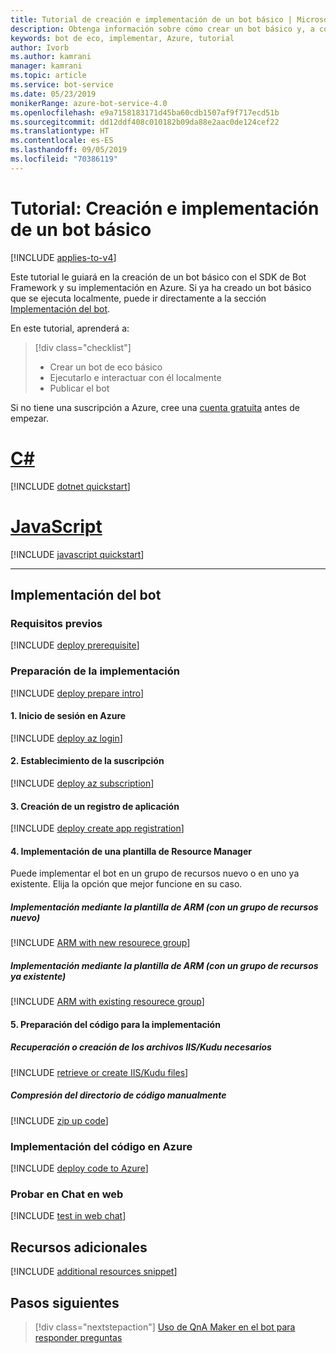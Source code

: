 ```yaml
---
title: Tutorial de creación e implementación de un bot básico | Microsoft Docs
description: Obtenga información sobre cómo crear un bot básico y, a continuación, implementarlo en Azure.
keywords: bot de eco, implementar, Azure, tutorial
author: Ivorb
ms.author: kamrani
manager: kamrani
ms.topic: article
ms.service: bot-service
ms.date: 05/23/2019
monikerRange: azure-bot-service-4.0
ms.openlocfilehash: e9a7158183171d45ba60cdb1507af9f717ecd51b
ms.sourcegitcommit: dd12ddf408c010182b09da88e2aac0de124cef22
ms.translationtype: HT
ms.contentlocale: es-ES
ms.lasthandoff: 09/05/2019
ms.locfileid: "70386119"
---
```

# <a name="tutorial-create-and-deploy-a-basic-bot"></a>Tutorial: Creación e implementación de un bot básico

[!INCLUDE [applies-to-v4](../includes/applies-to.md)]

Este tutorial le guiará en la creación de un bot básico con el SDK de Bot Framework y su implementación en Azure. Si ya ha creado un bot básico que se ejecuta localmente, puede ir directamente a la sección [Implementación del bot](#deploy-your-bot).

En este tutorial, aprenderá a:

> [!div class="checklist"]
> * Crear un bot de eco básico
> * Ejecutarlo e interactuar con él localmente
> * Publicar el bot

Si no tiene una suscripción a Azure, cree una [cuenta gratuita](https://azure.microsoft.com/free/?WT.mc_id=A261C142F) antes de empezar.

# <a name="ctabcsharp"></a>[C#](#tab/csharp)

[!INCLUDE [dotnet quickstart](~/includes/quickstart-dotnet.md)]

# <a name="javascripttabjavascript"></a>[JavaScript](#tab/javascript)

[!INCLUDE [javascript quickstart](~/includes/quickstart-javascript.md)]

---

## <a name="deploy-your-bot"></a>Implementación del bot

### <a name="prerequisites"></a>Requisitos previos
[!INCLUDE [deploy prerequisite](~/includes/deploy/snippet-prerequisite.md)]

### <a name="prepare-for-deployment"></a>Preparación de la implementación
[!INCLUDE [deploy prepare intro](~/includes/deploy/snippet-prepare-deploy-intro.md)]

#### <a name="1-login-to-azure"></a>1. Inicio de sesión en Azure
[!INCLUDE [deploy az login](~/includes/deploy/snippet-az-login.md)]

#### <a name="2-set-the-subscription"></a>2. Establecimiento de la suscripción
[!INCLUDE [deploy az subscription](~/includes/deploy/snippet-az-set-subscription.md)]

#### <a name="3-create-an-app-registration"></a>3. Creación de un registro de aplicación
[!INCLUDE [deploy create app registration](~/includes/deploy/snippet-create-app-registration.md)]

#### <a name="4-deploy-via-arm-template"></a>4. Implementación de una plantilla de Resource Manager
Puede implementar el bot en un grupo de recursos nuevo o en uno ya existente. Elija la opción que mejor funcione en su caso. 
##### <a name="deploy-via-arm-template-with-new-resource-group"></a>**Implementación mediante la plantilla de ARM (con un grupo de recursos nuevo)**
[!INCLUDE [ARM with new resourece group](~/includes/deploy/snippet-ARM-new-resource-group.md)]

##### <a name="deploy-via-arm-template-with-existing-resource-group"></a>**Implementación mediante la plantilla de ARM (con un grupo de recursos ya existente)**
[!INCLUDE [ARM with existing resourece group](~/includes/deploy/snippet-ARM-existing-resource-group.md)]

#### <a name="5-prepare-your-code-for-deployment"></a>5. Preparación del código para la implementación
##### <a name="retrieve-or-create-necessary-iiskudu-files"></a>**Recuperación o creación de los archivos IIS/Kudu necesarios**
[!INCLUDE [retrieve or create IIS/Kudu files](~/includes/deploy/snippet-IIS-Kudu-files.md)]

##### <a name="zip-up-the-code-directory-manually"></a>**Compresión del directorio de código manualmente**
[!INCLUDE [zip up code](~/includes/deploy/snippet-zip-code.md)]

### <a name="deploy-code-to-azure"></a>Implementación del código en Azure
[!INCLUDE [deploy code to Azure](~/includes/deploy/snippet-deploy-code-to-az.md)]

### <a name="test-in-web-chat"></a>Probar en Chat en web
[!INCLUDE [test in web chat](~/includes/deploy/snippet-test-in-web-chat.md)]

## <a name="additional-resources"></a>Recursos adicionales

[!INCLUDE [additional resources snippet](~/includes/deploy/snippet-additional-resources.md)]

## <a name="next-steps"></a>Pasos siguientes
> [!div class="nextstepaction"]
> [Uso de QnA Maker en el bot para responder preguntas](bot-builder-tutorial-add-qna.md)
